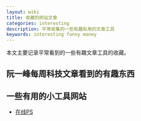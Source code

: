 ```yaml
---
layout: wiki
title: 收藏的网站文章
categories: interesting
description: 平常收集的一些有趣有用的文章工具
keywords: interesting funny money
---
```


本文主要记录平常看到的一些有趣文章工具的收藏。

## 阮一峰每周科技文章看到的有趣东西

## 一些有用的小工具网站
- [在线PS](https://www.uupoop.com/)